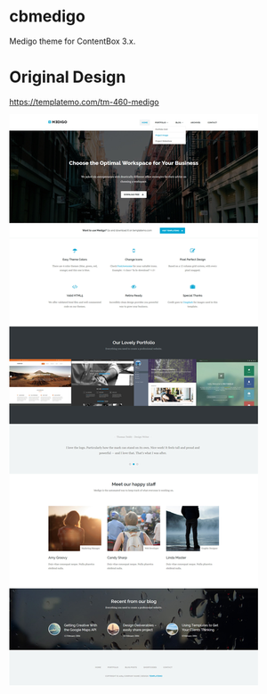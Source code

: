 # cbmedigo
Medigo theme for ContentBox 3.x.

# Original Design
https://templatemo.com/tm-460-medigo


<img src="https://raw.githubusercontent.com/LucidSolutions/cbmedigo/master/screenshot.png" class="img-responsive">